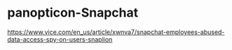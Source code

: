 # panopticon-Snapchat

https://www.vice.com/en_us/article/xwnva7/snapchat-employees-abused-data-access-spy-on-users-snaplion
